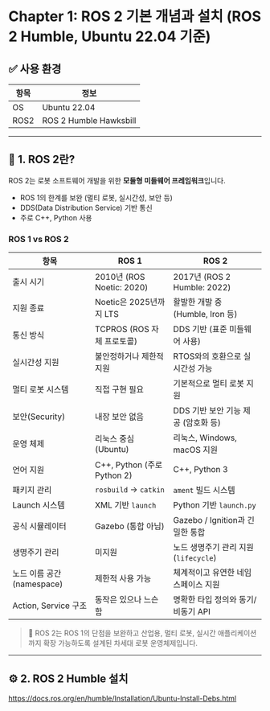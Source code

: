 # Chapter 1: ROS 2 기본 개념과 설치 (ROS 2 Humble, Ubuntu 22.04 기준)

## ✅ 사용 환경

| 항목 | 정보 |
|------|------|
| OS   | Ubuntu 22.04 |
| ROS2 | ROS 2 Humble Hawksbill |

---

## 📌 1. ROS 2란?

ROS 2는 로봇 소프트웨어 개발을 위한 **모듈형 미들웨어 프레임워크**입니다.

- ROS 1의 한계를 보완 (멀티 로봇, 실시간성, 보안 등)
- DDS(Data Distribution Service) 기반 통신
- 주로 C++, Python 사용

### ROS 1 vs ROS 2

| 항목                     | ROS 1                                | ROS 2                                |
|--------------------------|---------------------------------------|---------------------------------------|
| 출시 시기               | 2010년 (ROS Noetic: 2020)            | 2017년 (ROS 2 Humble: 2022)          |
| 지원 종료               | Noetic은 2025년까지 LTS              | 활발한 개발 중 (Humble, Iron 등)     |
| 통신 방식               | TCPROS (ROS 자체 프로토콜)          | DDS 기반 (표준 미들웨어 사용)        |
| 실시간성 지원           | 불안정하거나 제한적 지원              | RTOS와의 호환으로 실시간성 가능       |
| 멀티 로봇 시스템        | 직접 구현 필요                       | 기본적으로 멀티 로봇 지원            |
| 보안(Security)          | 내장 보안 없음                       | DDS 기반 보안 기능 제공 (암호화 등)  |
| 운영 체제               | 리눅스 중심 (Ubuntu)                 | 리눅스, Windows, macOS 지원           |
| 언어 지원               | C++, Python (주로 Python 2)          | C++, Python 3                         |
| 패키지 관리             | `rosbuild` → `catkin`                | `ament` 빌드 시스템                   |
| Launch 시스템           | XML 기반 `launch`                    | Python 기반 `launch.py`              |
| 공식 시뮬레이터         | Gazebo (통합 아님)                   | Gazebo / Ignition과 긴밀한 통합       |
| 생명주기 관리           | 미지원                              | 노드 생명주기 관리 지원 (`lifecycle`) |
| 노드 이름 공간(namespace) | 제한적 사용 가능                     | 체계적이고 유연한 네임스페이스 지원  |
| Action, Service 구조    | 동작은 있으나 느슨함                 | 명확한 타입 정의와 동기/비동기 API    |

> 📌 ROS 2는 ROS 1의 단점을 보완하고 산업용, 멀티 로봇, 실시간 애플리케이션까지 확장 가능하도록 설계된 차세대 로봇 운영체제입니다.


---

## ⚙️ 2. ROS 2 Humble 설치

https://docs.ros.org/en/humble/Installation/Ubuntu-Install-Debs.html

